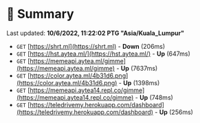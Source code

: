 # 📖 Summary
Last updated: **10/6/2022, 11:22:02 PTG "Asia/Kuala_Lumpur"**

- `GET` [https://shrt.ml](https://shrt.ml) - **Down** (206ms)
- `GET` [https://hst.aytea.ml/](https://hst.aytea.ml/) - **Up** (647ms)
- `GET` [https://memeapi.aytea.ml/gimme](https://memeapi.aytea.ml/gimme) - **Up** (7637ms)
- `GET` [https://color.aytea.ml/4b31d6.png](https://color.aytea.ml/4b31d6.png) - **Up** (1398ms)
- `GET` [https://memeapi.aytea14.repl.co/gimme](https://memeapi.aytea14.repl.co/gimme) - **Up** (748ms)
- `GET` [https://teledrivemy.herokuapp.com/dashboard](https://teledrivemy.herokuapp.com/dashboard) - **Up** (256ms)
